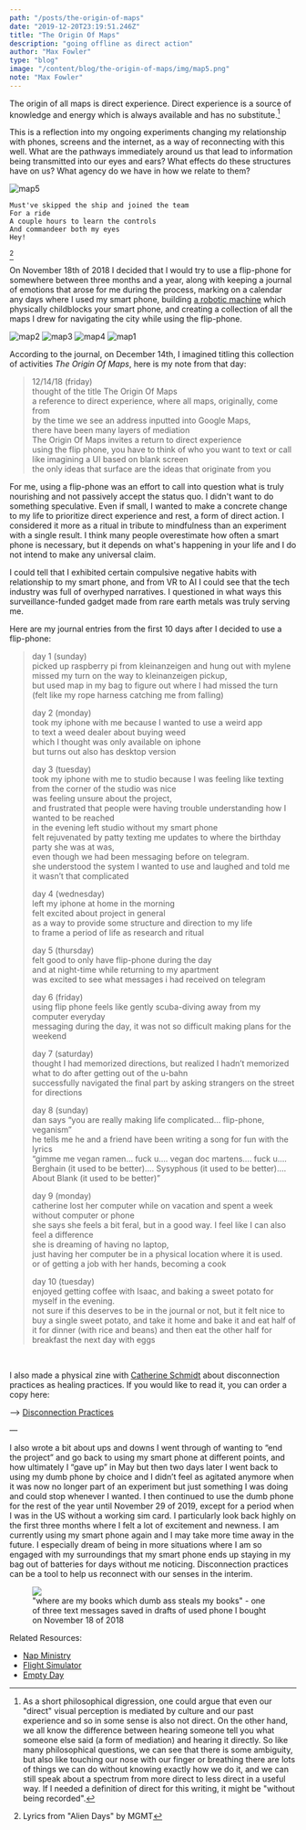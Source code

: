 ```yaml
---
path: "/posts/the-origin-of-maps"
date: "2019-12-20T23:19:51.246Z"
title: "The Origin Of Maps"
description: "going offline as direct action"
author: "Max Fowler"
type: "blog"
image: "/content/blog/the-origin-of-maps/img/map5.png"
note: "Max Fowler"
---
```


The origin of all maps is direct experience. Direct experience is a source of knowledge and energy which is always available and has no substitute.[^1] 

This is a reflection into my ongoing experiments changing my relationship with phones, screens and the internet, as a way of reconnecting
with this well.
What are the pathways immediately around us that lead to information being transmitted into our eyes and ears? 
What effects do these structures have on us? 
What agency do we have in how we relate to them? 

![map5](img/map5.png)

```
Must've skipped the ship and joined the team
For a ride
A couple hours to learn the controls
And commandeer both my eyes
Hey!
```
[^2]
 

On November 18th of 2018
I decided that I would try to use a flip-phone for somewhere between three months and a year, 
along with keeping a journal of emotions that arose for me during the process, 
marking on a calendar any days where I used my smart phone, 
building [a robotic machine](http://mfowler.info/work/disconnection-practices) which physically childblocks your smart phone, 
and creating a collection of all the maps I drew for navigating the city while using the flip-phone.

![map2](img/map2.png)
![map3](img/map3.png)
![map4](img/map4.png)
![map1](img/map1.png)

According to the journal, on December 14th, I imagined titling this collection of activities _The Origin Of Maps_, here is my note from that day:

>12/14/18 (friday)  
>thought of the title The Origin Of Maps  
>a reference to direct experience, where all maps, originally, come from  
>by the time we see an address inputted into Google Maps,  
>there have been many layers of mediation   
>The Origin Of Maps invites a return to direct experience  
>using the flip phone, you have to think of who you want to text or call  
>like imagining a UI based on blank screen   
>the only ideas that surface are the ideas that originate from you  

For me, using a flip-phone was an effort to call into question what is truly nourishing
and not passively accept the status quo.
I didn't want to do something speculative. 
Even if small, I wanted to make a concrete change to my life to prioritize direct experience and rest, a form of direct action.
I considered it more as a ritual in tribute to mindfulness than an experiment with a single result. 
I think many people overestimate how often a smart phone is necessary,
but it depends on what's happening in your life and I do not intend to make any universal claim.

I could tell that I exhibited certain compulsive negative habits with relationship to my smart phone,
and from VR to AI I could see that the tech industry was full of overhyped narratives. 
I questioned in what ways this surveillance-funded gadget made from rare earth metals was truly serving me.

Here are my journal entries from the first 10 days after I decided to use a flip-phone:

>day 1 (sunday)  
>picked up raspberry pi from kleinanzeigen and hung out with mylene   
>missed my turn on the way to kleinanzeigen pickup,    
>but used map in my bag to figure out where I had missed the turn   
>(felt like my rope harness catching me from falling)   
>  
>day 2 (monday)  
>took my iphone with me because I wanted to use a weird app   
>to text a weed dealer about buying weed   
>which I thought was only available on iphone   
>but turns out also has desktop version   
>  
>day 3 (tuesday)  
>took my iphone with me to studio because I was feeling like texting from the corner of the studio was nice  
>was feeling unsure about the project,   
>and frustrated that people were having trouble understanding how I wanted to be reached   
>in the evening left studio without my smart phone  
>felt rejuvenated by patty texting me updates to where the birthday party she was at was,   
>even though we had been messaging before on telegram.   
>she understood the system I wanted to use and laughed and told me it wasn’t that complicated   
>  
>day 4 (wednesday)  
>left my iphone at home in the morning   
>felt excited about project in general  
>as a way to provide some structure and direction to my life   
>to frame a period of life as research and ritual   
>  
>day 5 (thursday)  
>felt good to only have flip-phone during the day     
>and at night-time while returning to my apartment  
>was excited to see what messages i had received on telegram  
>  
>day 6 (friday)  
>using flip phone feels like gently scuba-diving away from my computer everyday  
>messaging during the day, it was not so difficult making plans for the weekend   
>  
>day 7 (saturday)  
>thought I had memorized directions, but realized I hadn’t memorized what to do after getting out of the u-bahn   
>successfully navigated the final part by asking strangers on the street for directions    
>  
>day 8  (sunday)  
>dan says “you are really making life complicated… flip-phone, veganism”  
>he tells me he and a friend have been writing a song for fun with the lyrics  
>“gimme me vegan ramen… fuck u…. vegan doc martens…. fuck u….  
>Berghain (it used to be better)…. 
>Sysyphous (it used to be better)….  
>About Blank (it used to be better)”   
>  
>day 9 (monday)  
>catherine lost her computer while on vacation and spent a week without computer or phone  
>she says she feels a bit feral, but in a good way. I feel like I can also feel a difference   
>she is dreaming of having no laptop,  
>just having her computer be in a physical location where it is used.  
>or of getting a job with her hands, becoming a cook   
>  
>day 10 (tuesday)  
>enjoyed getting coffee with Isaac, and baking a sweet potato for myself in the evening.  
>not sure if this deserves to be in the journal or not, but it felt nice to buy a single sweet potato, and take it home and bake it and eat half of it for dinner (with rice and beans) and then eat the other half for breakfast the next day with eggs  

<br/>

I also made a physical zine with <a href="http://cath.land">Catherine Schmidt</a> about
disconnection practices as healing practices. If you would like to read it, you can order a copy here:

--> [Disconnection Practices](/zines/disconnection-practices) 

&mdash; 

I also wrote a bit about ups and downs I went through of wanting to “end the project” and go back to using my smart phone at different points, and how ultimately I “gave up” in May but then two days later I went back to using my dumb phone by choice and I didn’t feel as agitated anymore when it was now no longer part of an experiment but just something I was doing and could stop whenever I wanted. 
I then continued to use the dumb phone for the rest of the year until November 29 of 2019, except for a period when I was in the US without a working sim card. 
I particularly look back highly on the first three months where I felt a lot of excitement and newness. 
I am currently using my smart phone again and I may take more time away in the future. 
I especially dream of being in more situations where I am so engaged with my surroundings that my smart phone ends 
up staying in my bag out of batteries for days without me noticing. Disconnection practices can be a tool to help us reconnect with our senses in the interim. 

<figure class="dumbPhoneWrapper" style="{{'maxWidth':'500px', 'display': 'flex', 'margin':'auto', 'margin-top': '20px'}}">
    <img src="/content/blog/the-origin-of-maps/img/dumb-phone.png" className="figureImage" style="{{'width': '100%'}}" />
    <figcaption>"where are my books which dumb ass steals my books" - one of three text messages saved in drafts of used phone I bought on November 18 of 2018</figcaption>
</figure>

Related Resources:

- [Nap Ministry](https://www.instagram.com/thenapministry/) 
- [Flight Simulator](https://flightsimulator.soft.works/)
- [Empty Day](https://emptyday.today/) 



[^1]: As a short philosophical digression, one could argue that even our "direct" visual perception is mediated by culture and our past experience and so in some sense is also not direct. On the other hand, we all know the difference between hearing someone tell you what someone else said (a form of mediation) and hearing it directly. So like many philosophical questions, we can see that there is some ambiguity, but also like touching our nose with our finger or breathing there are lots of things we can do without knowing exactly how we do it, and we can still speak about a spectrum from more direct to less direct in a useful way. If I needed a definition of direct for this writing, it might be "without being recorded".   
[^2]: Lyrics from "Alien Days" by MGMT